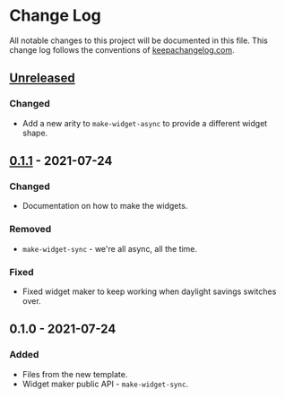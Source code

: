 # Change Log
All notable changes to this project will be documented in this file. This change log follows the conventions of [keepachangelog.com](http://keepachangelog.com/).

## [Unreleased]
### Changed
- Add a new arity to `make-widget-async` to provide a different widget shape.

## [0.1.1] - 2021-07-24
### Changed
- Documentation on how to make the widgets.

### Removed
- `make-widget-sync` - we're all async, all the time.

### Fixed
- Fixed widget maker to keep working when daylight savings switches over.

## 0.1.0 - 2021-07-24
### Added
- Files from the new template.
- Widget maker public API - `make-widget-sync`.

[Unreleased]: https://sourcehost.site/your-name/basic_swarm/compare/0.1.1...HEAD
[0.1.1]: https://sourcehost.site/your-name/basic_swarm/compare/0.1.0...0.1.1
